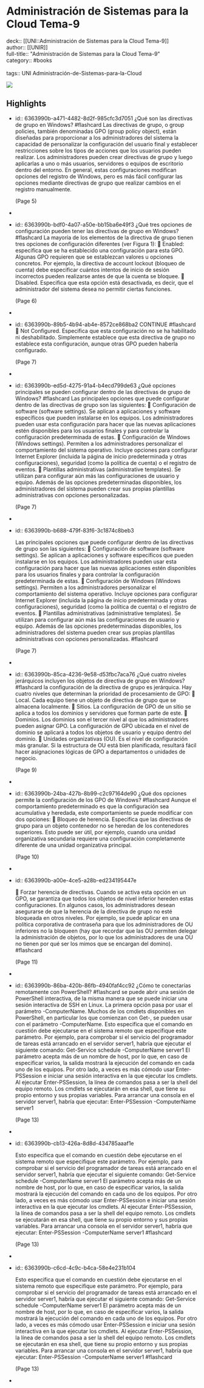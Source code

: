 # Administración de Sistemas para la Cloud Tema-9

deck:: [[UNI::Administración de Sistemas para la Cloud Tema-9]]\
author:: [[UNIR]]\
full-title:: "Administración de Sistemas para la Cloud Tema-9"\
category:: #books\
\
tags:: UNI Administración-de-Sistemas-para-la-Cloud  

![](https://readwise-assets.s3.amazonaws.com/media/uploaded_book_covers/profile_22942/fae11c36-3217-4264-98f0-78802e83eb1f.jpg)
## Highlights
- id:: 6363990b-a471-4482-8d2f-985cfc3d7051
   ¿Qué son las directivas de grupo en Windows? #flashcard 
    Las directivas de grupo, o group policies, también denominadas GPO (group policy object), están diseñadas para proporcionar a los administradores del sistema la capacidad de personalizar la configuración del usuario final y establecer restricciones sobre los tipos de acciones que los usuarios pueden realizar. Los administradores pueden crear directivas de grupo y luego aplicarlas a uno o más usuarios, servidores o equipos de escritorio dentro del entorno. En general, estas configuraciones modifican opciones del registro de Windows, pero es más fácil configurar las opciones mediante directivas de grupo que realizar cambios en el registro manualmente.
  
     (Page 5)
-
- id:: 6363990b-bdf0-4a07-a50e-bb15ba6e49f3
   ¿Qué tres opciones de configuración pueden tener las directivas de grupo en Windows? #flashcard 
    La mayoría de los elementos de la directiva de grupo tienen tres opciones de configuración diferentes (ver Figura 1):  Enabled: especifica que se ha establecido una configuración para esta GPO. Algunas GPO requieren que se establezcan valores u opciones concretos. Por ejemplo, la directiva de account lockout (bloqueo de cuenta) debe especificar cuántos intentos de inicio de sesión incorrectos pueden realizarse antes de que la cuenta se bloquee.  Disabled. Especifica que esta opción está desactivada, es decir, que el administrador del sistema desea no permitir ciertas funciones.
  
     (Page 6)
-
- id:: 6363990b-89b5-4b94-ab4e-8572ce868ba2
   CONTINUE #flashcard 
     Not Configured. Especifica que esta configuración no se ha habilitado ni deshabilitado. Simplemente establece que esta directiva de grupo no establece esta configuración, aunque otras GPO pueden haberla configurado.
  
     (Page 7)
-
- id:: 6363990b-ed5d-4275-91a4-b4ecd799de63
   ¿Qué opciones principales se pueden configurar dentro de las directivas de grupo de Windows? #flashcard 
    Las principales opciones que puede configurar dentro de las directivas de grupo son las siguientes:  Configuración de software (software settings). Se aplican a aplicaciones y software específicos que pueden instalarse en los equipos. Los administradores pueden usar esta configuración para hacer que las nuevas aplicaciones estén disponibles para los usuarios finales y para controlar la configuración predeterminada de estas.  Configuración de Windows (Windows settings). Permiten a los administradores personalizar el comportamiento del sistema operativo. Incluye opciones para configurar Internet Explorer (incluida la página de inicio predeterminada y otras configuraciones), seguridad (como la política de cuenta) o el registro de eventos.  Plantillas administrativas (administrative templates). Se utilizan para configurar aún más las configuraciones de usuario y equipo. Además de las opciones predeterminadas disponibles, los administradores del sistema pueden crear sus propias plantillas administrativas con opciones personalizadas.
  
     (Page 7)
-
- id:: 6363990b-b688-479f-83f6-3c1874c8beb3
  
  Las principales opciones que puede configurar dentro de las directivas de grupo son las siguientes:  Configuración de software (software settings). Se aplican a aplicaciones y software específicos que pueden instalarse en los equipos. Los administradores pueden usar esta configuración para hacer que las nuevas aplicaciones estén disponibles para los usuarios finales y para controlar la configuración predeterminada de estas.  Configuración de Windows (Windows settings). Permiten a los administradores personalizar el comportamiento del sistema operativo. Incluye opciones para configurar Internet Explorer (incluida la página de inicio predeterminada y otras configuraciones), seguridad (como la política de cuenta) o el registro de eventos.  Plantillas administrativas (administrative templates). Se utilizan para configurar aún más las configuraciones de usuario y equipo. Además de las opciones predeterminadas disponibles, los administradores del sistema pueden crear sus propias plantillas administrativas con opciones personalizadas. #flashcard 
  
  
     (Page 7)
-
- id:: 6363990b-85ca-4236-9e58-d53fbc7aca76
   ¿Qué cuatro niveles jerárquicos incluyen los objetos de directiva de grupo en Windows? #flashcard 
    la configuración de la directiva de grupo es jerárquica. Hay cuatro niveles que determinan la prioridad de procesamiento de GPO:  Local. Cada equipo tiene un objeto de directiva de grupo que se almacena localmente.  Sitios. La configuración de GPO de un sitio se aplica a todos los dominios y servidores que forman parte de este.  Dominios. Los dominios son el tercer nivel al que los administradores pueden asignar GPO. La configuración de GPO ubicada en el nivel de dominio se aplicará a todos los objetos de usuario y equipo dentro del dominio.  Unidades organizativas (OU). Es el nivel de configuración más granular. Si la estructura de OU está bien planificada, resultará fácil hacer asignaciones lógicas de GPO a departamentos o unidades de negocio.
  
     (Page 9)
-
- id:: 6363990b-24ba-427b-8b99-c2c97164de90
   ¿Qué dos opciones permite la configuración de los GPO de Windows? #flashcard 
    Aunque el comportamiento predeterminado es que la configuración sea acumulativa y heredada, este comportamiento se puede modificar con dos opciones:  Bloqueo de herencia. Especifica que las directivas de grupo para un objeto contenedor no se heredan de los contenedores superiores. Esto puede ser útil, por ejemplo, cuando una unidad organizativa secundaria requiere una configuración completamente diferente de una unidad organizativa principal.
  
     (Page 10)
-
- id:: 6363990b-a00e-4ce5-a28b-ed234195447e
  
   Forzar herencia de directivas. Cuando se activa esta opción en un GPO, se garantiza que todos los objetos de nivel inferior hereden estas configuraciones. En algunos casos, los administradores desean asegurarse de que la herencia de la directiva de grupo no esté bloqueada en otros niveles. Por ejemplo, se puede aplicar en una política corporativa de contraseña para que los administradores de OU inferiores no la bloqueen (hay que recordar que las OU permiten delegar la administración de objetos, por lo que los administradores de una OU no tienen por qué ser los mimos que se encargan del domino). #flashcard 
  
  
     (Page 11)
-
- id:: 6363990b-86ba-420b-86fb-4940faf4cc92
   ¿Cómo te conectarías remotamente con PowerShell? #flashcard 
    se puede abrir una sesión de PowerShell interactiva, de la misma manera que se puede iniciar una sesión interactiva de SSH en Linux. La primera opción pasa por usar el parámetro -ComputerName. Muchos de los cmdlets disponibles en PowerShell, en particular los que comienzan con Get-, se pueden usar con el parámetro -ComputerName. Esto especifica que el comando en cuestión debe ejecutarse en el sistema remoto que especifique este parámetro. Por ejemplo, para comprobar si el servicio del programador de tareas está arrancado en el servidor server1, habría que ejecutar el siguiente comando: Get-Service schedule -ComputerName server1 El parámetro acepta más de un nombre de host, por lo que, en caso de especificar varios, la salida mostrará la ejecución del comando en cada uno de los equipos. Por otro lado, a veces es más cómodo usar Enter-PSSession e iniciar una sesión interactiva en la que ejecutar los cmdlets. Al ejecutar Enter-PSSession, la línea de comandos pasa a ser la shell del equipo remoto. Los cmdlets se ejecutarán en esa shell, que tiene su propio entorno y sus propias variables. Para arrancar una consola en el servidor server1, habría que ejecutar: Enter-PSSession -ComputerName server1
  
     (Page 13)
-
- id:: 6363990b-cb13-426a-8d8d-434785aaaf1e
  
  Esto especifica que el comando en cuestión debe ejecutarse en el sistema remoto que especifique este parámetro. Por ejemplo, para comprobar si el servicio del programador de tareas está arrancado en el servidor server1, habría que ejecutar el siguiente comando: Get-Service schedule -ComputerName server1 El parámetro acepta más de un nombre de host, por lo que, en caso de especificar varios, la salida mostrará la ejecución del comando en cada uno de los equipos. Por otro lado, a veces es más cómodo usar Enter-PSSession e iniciar una sesión interactiva en la que ejecutar los cmdlets. Al ejecutar Enter-PSSession, la línea de comandos pasa a ser la shell del equipo remoto. Los cmdlets se ejecutarán en esa shell, que tiene su propio entorno y sus propias variables. Para arrancar una consola en el servidor server1, habría que ejecutar: Enter-PSSession -ComputerName server1 #flashcard 
  
  
     (Page 13)
-
- id:: 6363990b-c6cd-4c9c-b4ca-58e4e231b104
  
  Esto especifica que el comando en cuestión debe ejecutarse en el sistema remoto que especifique este parámetro. Por ejemplo, para comprobar si el servicio del programador de tareas está arrancado en el servidor server1, habría que ejecutar el siguiente comando: Get-Service schedule -ComputerName server1 El parámetro acepta más de un nombre de host, por lo que, en caso de especificar varios, la salida mostrará la ejecución del comando en cada uno de los equipos. Por otro lado, a veces es más cómodo usar Enter-PSSession e iniciar una sesión interactiva en la que ejecutar los cmdlets. Al ejecutar Enter-PSSession, la línea de comandos pasa a ser la shell del equipo remoto. Los cmdlets se ejecutarán en esa shell, que tiene su propio entorno y sus propias variables. Para arrancar una consola en el servidor server1, habría que ejecutar: Enter-PSSession -ComputerName server1 #flashcard 
  
  
     (Page 13)
-